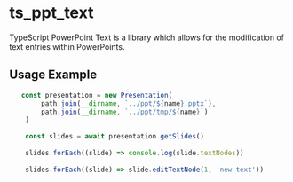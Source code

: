 # ts_ppt_text

TypeScript PowerPoint Text is a library which allows for the modification of text entries within PowerPoints.

## Usage Example

```ts
   const presentation = new Presentation(
        path.join(__dirname, `../ppt/${name}.pptx`),
        path.join(__dirname, `../ppt/tmp/${name}`)
    )
    
    const slides = await presentation.getSlides()
    
    slides.forEach((slide) => console.log(slide.textNodes))
    
    slides.forEach((slide) => slide.editTextNode(1, 'new text'))
    
```
